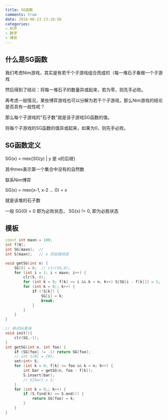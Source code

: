 ```yaml
---
title: SG函数
comments: true
date: 2018-06-23 23:18:58
categories:
- ACM
- 数学
- 博弈
---
```


## 什么是SG函数

我们考虑Nim游戏，其实是有若干个子游戏组合而成的（每一堆石子看做一个子游戏

然后得到了结论：将每一堆石子的数量异或起来，若为零，则先手必败。

再考虑一般情况，某些博弈游戏也可以分解为若干个子游戏，那么Nim游戏的结论是否具有一般性呢？

那么每个子游戏的"石子数"就是该子游戏SG函数的值。

将每个子游戏的SG函数的值异或起来，如果为0，则先手必败。

## SG函数定义

SG(x) = mex{SG(y) | y 是 x的后继} 

其中mex表示第一个集合中没有的自然数

联系Nim博弈

SG(x) = mex{x-1, x-2 ... 0} = x

就是该堆的石子数


一般 SG(0) = 0 即为必败状态， SG(x) != 0, 即为必胜状态
## 模板

```cpp
const int maxn = 100;
int f[N];
int SG[maxn];  //
int S[maxn];   // x 的后继状态

void getSG(int n) {
    SG[0] = 0;  // clr(SG,0);
    for (int i = 1; i < maxn; i++) {
        clr(S, 0);
        for (int k = 0; f[k] <= i && k < n; k++) S[SG[i - f[k]]] = 1;
        for (int k = 0;; k++) {
            if (!S[k]) {
                SG[i] = k;
                break;
            }
        }
    }
}

// 单点SG查询
void init(){
    clr(SG,-1);
}
int getSG(int n, int foo) {
    if (SG[foo] != -1) return SG[foo];
    // int S[N] = {0};
    set<int> S;
    for (int k = 0; f[k] <= foo && k < n; k++) {
        int bar = getSG(n, foo - f[k]);
        S.insert(bar);
        // S[bar] = 1;
    }
    for (int k = 0;; k++) {
        if (S.find(k) == S.end()) {
            return SG[foo] = k;
        }
    }
}
```
